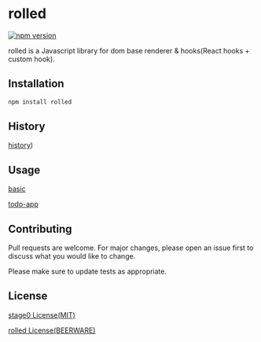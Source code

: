 
# rolled
[![npm version](https://badge.fury.io/js/rolled.svg)](https://badge.fury.io/js/rolled)

rolled is a Javascript library for dom base renderer & hooks(React hooks + custom hook).

## Installation
```bash
npm install rolled
```

## History

[history](https://github.com/CreeJee/rolled/blob/master/HISTORY.md))
## Usage

[basic](https://github.com/CreeJee/rolled/blob/master/examples/test.html)

[todo-app](https://github.com/CreeJee/rolled-example-app)

## Contributing
Pull requests are welcome. For major changes, please open an issue first to discuss what you would like to change.

Please make sure to update tests as appropriate.

## License
[stage0 License(MIT)](https://github.com/Freak613/stage0/blob/master/LICENSE)

[rolled License(BEERWARE)](https://github.com/CreeJee/rolled/blob/master/LICENSE)

